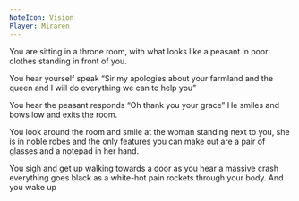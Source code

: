 ```yaml
---
NoteIcon: Vision
Player: Miraren
---
```

You are sitting in a throne room, with what looks like a peasant in poor clothes standing in front of you. 

You hear yourself speak “Sir my apologies about your farmland and the queen and I will do everything we can to help you” 

You hear the peasant responds “Oh thank you your grace” He smiles and bows low and exits the room. 

You look around the room and smile at the woman standing next to you, she is in noble robes and the only features you can make out are a pair of glasses and a notepad in her hand. 

You sigh and get up walking towards a door as you hear a massive crash everything goes black as a white-hot pain rockets through your body. And you wake up